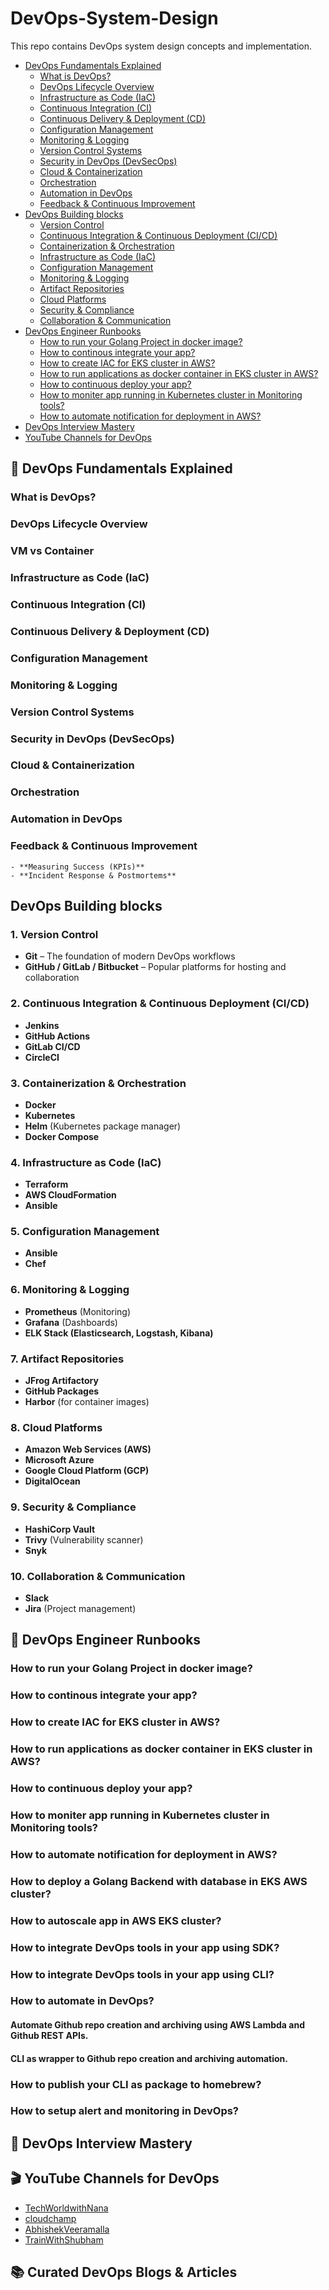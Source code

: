 # DevOps-System-Design

This repo contains DevOps system design concepts and implementation.

* [DevOps Fundamentals Explained](#🚀-devops-fundamentals-explained)
    * [What is DevOps?](#what-is-devops)
    * [DevOps Lifecycle Overview](#devops-lifecycle-overview)
    * [Infrastructure as Code (IaC)](#infrastructure-as-code-iac)
    * [Continuous Integration (CI)](#continuous-integration-ci)
    * [Continuous Delivery & Deployment (CD)](#continuous-delivery--deployment-cd)
    * [Configuration Management](#configuration-management)
    * [Monitoring & Logging](#monitoring--logging)
    * [Version Control Systems](#version-control-systems)
    * [Security in DevOps (DevSecOps)](#security-in-devops-devsecops)
    * [Cloud & Containerization](#cloud--containerization)
    * [Orchestration](#orchestration)
    * [Automation in DevOps](#automation-in-devops)
    * [Feedback & Continuous Improvement](#feedback--continuous-improvement)
* [DevOps Building blocks](#devops-building-blocks)
    * [Version Control](#1-version-control)
    * [Continuous Integration & Continuous Deployment (CI/CD)](#2-continuous-integration--continuous-deployment-cicd)
    * [Containerization & Orchestration](#3-containerization--orchestration)
    * [Infrastructure as Code (IaC)](#4-infrastructure-as-code-iac)
    * [Configuration Management](#5-configuration-management)
    * [Monitoring & Logging](#6-monitoring--logging)
    * [Artifact Repositories](#7-artifact-repositories)
    * [Cloud Platforms](#8-cloud-platforms)
    * [Security & Compliance](#9-security--compliance)
    * [Collaboration & Communication](#10-collaboration--communication)
* [DevOps Engineer Runbooks](#🧰-devops-engineer-runbooks)
    * [How to run your Golang Project in docker image?](#how-to-run-your-golang-project-in-docker-image)
    * [How to continous integrate your app?](#how-to-continous-integrate-your-app)
    * [How to create IAC for EKS cluster in AWS?](#how-to-create-iac-for-eks-cluster-in-aws)
    * [How to run applications as docker container in EKS cluster in AWS?](#how-to-run-applications-as-docker-container-in-eks-cluster-in-aws)
    * [How to continuous deploy your app?](#how-to-continuous-deploy-your-app)
    * [How to moniter app running in Kubernetes cluster in Monitoring tools?](#how-to-moniter-app-running-in-kubernetes-cluster-in-monitoring-tools)
    * [How to automate notification for deployment in AWS?](#how-to-automate-notification-for-deployment-in-aws)
* [DevOps Interview Mastery](#🎯-devops-interview-mastery)
* [YouTube Channels for DevOps](#🎬-youtube-channels-for-devops)


## 🚀 DevOps Fundamentals Explained
### **What is DevOps?**
### **DevOps Lifecycle Overview**
### **VM vs Container**
### **Infrastructure as Code (IaC)**
### **Continuous Integration (CI)**
### **Continuous Delivery & Deployment (CD)**
### **Configuration Management**
### **Monitoring & Logging**
### **Version Control Systems**
### **Security in DevOps (DevSecOps)**
### **Cloud & Containerization**
### **Orchestration**
### **Automation in DevOps**
### **Feedback & Continuous Improvement**
    - **Measuring Success (KPIs)**
    - **Incident Response & Postmortems**

## DevOps Building blocks
### 1. **Version Control**
- **Git** – The foundation of modern DevOps workflows
- **GitHub / GitLab / Bitbucket** – Popular platforms for hosting and collaboration

### 2. **Continuous Integration & Continuous Deployment (CI/CD)**
- **Jenkins**
- **GitHub Actions**
- **GitLab CI/CD**
- **CircleCI**

### 3. **Containerization & Orchestration**
- **Docker**
- **Kubernetes**
- **Helm** (Kubernetes package manager)
- **Docker Compose**

### 4. **Infrastructure as Code (IaC)**
- **Terraform**
- **AWS CloudFormation**
- **Ansible**

### 5. **Configuration Management**
- **Ansible**
- **Chef**

### 6. **Monitoring & Logging**
- **Prometheus** (Monitoring)
- **Grafana** (Dashboards)
- **ELK Stack (Elasticsearch, Logstash, Kibana)**

### 7. **Artifact Repositories**
- **JFrog Artifactory**
- **GitHub Packages**
- **Harbor** (for container images)

### 8. **Cloud Platforms**
- **Amazon Web Services (AWS)**
- **Microsoft Azure**
- **Google Cloud Platform (GCP)**
- **DigitalOcean**

### 9. **Security & Compliance**
- **HashiCorp Vault**
- **Trivy** (Vulnerability scanner)
- **Snyk**

### 10. **Collaboration & Communication**
- **Slack**
- **Jira** (Project management)

## 🧰 DevOps Engineer Runbooks
### How to run your Golang Project in docker image?
### How to continous integrate your app?
### How to create IAC for EKS cluster in AWS?
### How to run applications as docker container in EKS cluster in AWS?
### How to continuous deploy your app?
### How to moniter app running in Kubernetes cluster in Monitoring tools?
### How to automate notification for deployment in AWS?
### How to deploy a Golang Backend with database in EKS AWS cluster?
### How to autoscale app in AWS EKS cluster?
### How to integrate DevOps tools in your app using SDK?
### How to integrate DevOps tools in your app using CLI?
### How to automate in DevOps?
#### Automate Github repo creation and archiving using AWS Lambda and Github REST APIs.
#### CLI as wrapper to Github repo creation and archiving automation.
### How to publish your CLI as package to homebrew?
### How to setup alert and monitoring in DevOps?

## 🎯 DevOps Interview Mastery

## 🎬 YouTube Channels for DevOps
- [TechWorldwithNana](https://www.youtube.com/@TechWorldwithNana)
- [cloudchamp](https://www.youtube.com/@cloudchamp)
- [AbhishekVeeramalla](https://www.youtube.com/@AbhishekVeeramalla)
- [TrainWithShubham](https://www.youtube.com/@TrainWithShubham)

## 📚 Curated DevOps Blogs & Articles
